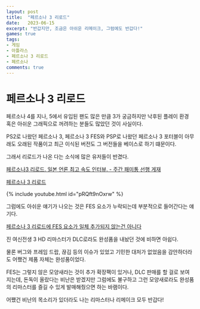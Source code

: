 ```yaml
---
layout: post
title:  "페르소나 3 리로드"
date:   2023-06-15
excerpt: "반갑지만, 조금은 아쉬운 리메이크, 그럼에도 반갑다!"
games: true
tags:
- 게임
- 아틀라스
- 페르소나 3 리로드
- 페르소나
comments: true
---
```


# 페르소나 3 리로드

페르소나 4를 지나, 5에서 유입된 팬도 많은 만큼 3가 궁금하지만 낙후된 플레이 환경 혹은 아쉬운 그래픽으로 꺼려하는 분들도 많았던 것이 사실이다.

PS2로 나왔던 페르소나 3, 페르소나 3 FES와 PSP로 나왔던 페르소나 3 포터블이 아무래도 오래된 작품이고 최근 이식된 버전도 그 버전들을 베이스로 하기 떄문이다.

그래서 리로드가 나온 다는 소식에 많은 유저들이 반겼다.

[페르소나3 리로드. 일본 언론 최고 속도 인터뷰. - 주간 패미통 선행 게재](https://bbs.ruliweb.com/news/board/1001/read/2289354)

[페르소나 3 리로드](https://bbs.ruliweb.com/news/board/1001/read/2289609)

{% include youtube.html id="pRQft9nOxrw" %}

그럼에도 아쉬운 얘기가 나오는 것은 FES 요소가 누락되는데 부분적으로 들어간다는 얘기다.

[페르소나 3 리로드에 FES 요소가 일체 추가되지 않는건 아니다](https://bbs.ruliweb.com/news/board/1001/read/2289353)

진 여신전생 3 HD 리마스터가 DLC로라도 완성품을 내놨던 것에 비하면 아쉽다.

물론 버그와 프레임 드랍, 끊김 등의 이슈가 있었고 기민한 대처가 없었음을 감안하더라도 어쨌건 제품 자체는 완성품이었다.

FES는 그렇지 않은 모양새라는 것이 추가 확장팩이 있거나, DLC 판매를 할 걸로 보여지는데, 돈독이 올랐다는 비난은 받겠지만 그럼에도 불구하고 그런 모양새로라도 완성품의 리마스터를 즐길 수 있게 발매해줬으면 하는 바램이다.

어쨌건 비난의 목소리가 있더라도 나는 리마스터나 리메이크 모두 반갑다!